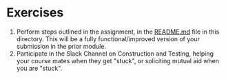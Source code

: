 # Exercises
1. Perform steps outlined in the assignment, in the [README.md](./README.md) file in this directory. This will be a fully functional/improved version of your submission in the prior module.
2. Participate in the Slack Channel on Construction and Testing, helping your course mates when they get "stuck", or soliciting mutual aid when you are "stuck". 
